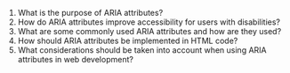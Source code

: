 

1. What is the purpose of ARIA attributes? 
2. How do ARIA attributes improve accessibility for users with disabilities? 
3. What are some commonly used ARIA attributes and how are they used? 
4. How should ARIA attributes be implemented in HTML code? 
5. What considerations should be taken into account when using ARIA attributes in web development?